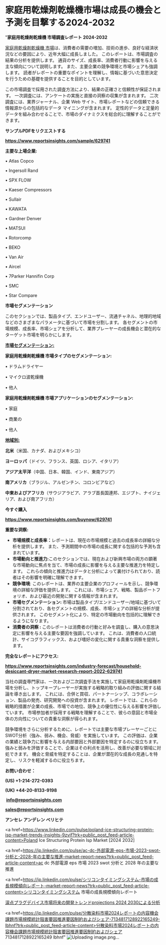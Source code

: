 # 家庭用乾燥剤乾燥機市場は成長の機会と予測を目撃する2024-2032

"<strong>家庭用乾燥剤乾燥機 市場調査レポート 2024-2032</strong>

<a href=https://www.reportsinsights.com/sample/629741>家庭用乾燥剤乾燥機 市場</a>は、消費者の需要の増加、技術の進歩、良好な経済状況などの要因により、近年大幅に成長しました。 このレポートは、市場調査の結果の分析を提供します。 通貨のサイズ、成長率、消費者行動に影響を与える主な傾向について説明します。 また、主要企業の競争環境と市場シェアも強調します。 読者がレポートの重要なポイントを理解し、情報に基づいた意思決定を行うための基礎を提供することを目的としています。

この市場調査で採用された調査方法により、結果の正確さと信頼性が保証されます。 一次調査には、アンケートの実施と直接の洞察の収集が含まれます。 二次調査には、業界ジャーナル、企業 Web サイト、市場レポートなどの信頼できる情報源からの包括的なデータ マイニングが含まれます。 定性的データと定量的データを組み合わせることで、市場のダイナミクスを総合的に理解することができます。

<strong><b>サンプルPDFをリクエストする</b></strong>

<a href=https://www.reportsinsights.com/sample/629741><strong><u>https://www.reportsinsights.com/sample/629741</u></strong></a>

<strong>主要な上場企業:</strong>

• Atlas Copco

• Ingersoll Rand

• SPX FLOW

• Kaeser Compressors

• Sullair

• KAWATA

• Gardner Denver

• MATSUI

• Rotorcomp

• BEKO

• Van Air

• Aircel

• 7Parker Hannifin Corp

• SMC

• Star Compare

<strong>市場セグメンテーション</strong>

このセクションでは、製品タイプ、エンドユーザー、流通チャネル、地理的地域などのさまざまなパラメータに基づいて市場を分割します。 各セグメントの市場規模、成長率、市場シェアを分析して、業界プレーヤーの成長機会と潜在的なターゲット市場を明らかにします。

<strong><u>市場セグメンテーション</u></strong><strong><u>:</u></strong>

<strong>家庭用乾燥剤乾燥機 市場タイプのセグメンテーション:</strong>

• ドラムドライヤー

• マイクロ波乾燥機

• 他人

<strong>家庭用乾燥剤乾燥機 市場アプリケーションのセグメンテーション:</strong>

• 家庭

• 商業の

• 他人

<strong><u>地域別</u></strong><strong><u>:</u></strong>

<strong>北米</strong>（米国、カナダ、およびメキシコ）

<strong>ヨーロッパ</strong>（ドイツ、フランス、英国、ロシア、イタリア）

<strong>アジア太平洋</strong>（中国、日本、韓国、インド、東南アジア）

<strong>南アメリカ</strong>（ブラジル、アルゼンチン、コロンビアなど）

<strong>中東およびアフリカ</strong>（サウジアラビア、アラブ首長国連邦、エジプト、ナイジェリア、および南アフリカ）

<strong>今すぐ購入</strong>

<a href=https://www.reportsinsights.com/buynow/629741><strong><u>https://www.reportsinsights.com/buynow/629741</u></strong></a>

<strong>重要な洞察:</strong>
<ul>
  <li><strong>市場規模と成長率：</strong>レポートは、現在の市場規模と過去の成長率の詳細な分析を提供します。 また、予測期間中の市場の成長に関する包括的な予測も含まれています。</li>
  <li><strong>市場動向と推進力:</strong>このセクションでは、現在および新興市場の両方の顕著な市場動向に焦点を当て、市場の成長に影響を与える主要な推進力を特定します。 これらの傾向と推進力はデータと分析によって裏付けられており、読者はその影響を明確に理解できます。</li>
  <li><strong>競争環境</strong>: このレポートは、業界の主要企業のプロフィールを示し、競争環境の詳細な評価を提供します。 これには、市場シェア、戦略、製品ポートフォリオ、および最近の開発に関する情報が含まれます。</li>
  <li><strong>市場セグメンテーション: </strong>市場は製品タイプ/エンドユーザー/地域に基づいて分割されており、各セグメントの規模、成長、市場シェアの詳細な分析が提供されます。 このセグメント化により、特定の市場動向を包括的に理解できるようになります。</li>
  <li><strong>消費者の洞察 : </strong>このレポートは消費者の行動と好みを調査し、購入の意思決定に影響を与える主要な要因を強調しています。 これは、消費者の人口統計、サイコグラフィックス、および嗜好の変化に関する貴重な洞察を提供します。</li>
</ul>
<strong>完全なレポートにアクセス:</strong>

<a href=https://www.reportsinsights.com/industry-forecast/household-desiccant-dryer-market-research-report-2022-629741><strong><u><b>https://www.reportsinsights.com/industry-forecast/household-desiccant-dryer-market-research-report-2022-629741</b></u></strong></a>

当社の調査専門家は、一次および二次調査手法を実施して家庭用乾燥剤乾燥機市場を分析し、トップキープレーヤーが実施する戦略的取り組みの評価に関する結論を導き出します。 これには、合併と買収、パートナーシップ、コラボレーション、製品の発売、研究開発への投資が含まれます。 レポートでは、これらの戦略的措置が企業の成長、市場での地位、競争上の優位性に与える影響を評価しています。 市場参加者が採用する戦略を理解することで、彼らの意図と市場全体の方向性についての貴重な洞察が得られます。

競争環境をさらに分析するために、レポートでは主要な市場プレーヤーごとにSWOT分析（強み、弱み、機会、脅威）を実施しています。 この評価は、企業の業績と競争力に影響を与える内部要因と外部要因を特定するのに役立ちます。 強みと弱みを評価することで、企業はその利点を活用し、改善が必要な領域に対処できます。 機会と脅威を特定することは、企業が潜在的な成長の見通しを特定し、リスクを軽減するのに役立ちます。

<strong>お問い合わせ：</strong>

<strong>(US) +1-214-272-0393</strong>

<strong>(UK) +44-20-8133-9198</strong>

<strong> </strong><a href=info@reportsinsights.com><strong><u>info@reportsinsights.com</u></strong></a>

<a href=sales@reportsinsights.com><strong><u>sales@reportsinsights.com</u></strong></a>

<strong>アンセレ アンデレン ベリヒテ</strong>

<a href=https://www.linkedin.com/pulse/poland-ice-structuring-protein-isp-market-trends-insights-9zvif?trk=public_post_feed-article-content>Poland Ice Structuring Protein Isp Market [2024 2032]</a>

<a href=https://jp.linkedin.com/pulse/ac-dc-外部電源-eps-市場-2023-swot-分析と-2028-年の主要な推進-market-report-news?trk=public_post_feed-article-content>ac dc 外部電源 eps 市場 2023 swot 分析と 2028 年の主要な推進</a>

<a href=https://jp.linkedin.com/pulse/シリコンタイミングシステム-市場の成長規模傾向レポート-market-report-news?trk=public_post_feed-article-content>シリコンタイミングシステム 市場の成長規模傾向レポート</a>

<a href=https://www.linkedin.com/pulse/涙点プラグデバイス市場将来の開発トレンドprojections-2024-2030による分析-infopulse-daily-360-4r4tf/>涙点プラグデバイス市場将来の開発トレンドprojections 2024 2030による分析</a>

<a href=https://jp.linkedin.com/pulse/分散染料市場2024レポートの内容機会課題市場規模統計阻害要因推進要因制約およびシェア-7134817128922165249-lbhnf?trk=public_post_feed-article-content>分散染料市場2024レポートの内容機会課題市場規模統計阻害要因推進要因制約およびシェア 7134817128922165249 lbhnf</a>"
![Uploading image.png…]()
